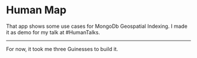 Human Map
=========

That app shows some use cases for MongoDb Geospatial Indexing. 
I made it as demo for my talk at #HumanTalks.


---

For now, it took me three Guinesses to build it.


